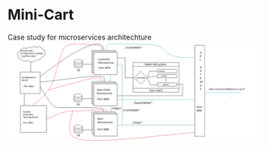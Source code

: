 # Mini-Cart
Case study for microservices architechture 
![High Level Design Overview](https://github.com/Dipanjan-M/Mini-Cart/blob/main/HLD-MINI-CART.png)
